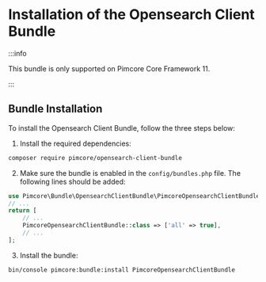 # Installation of the Opensearch Client Bundle

:::info

 This bundle is only supported on Pimcore Core Framework 11.

:::

 ## Bundle Installation

To install the Opensearch Client Bundle, follow the three steps below:

1) Install the required dependencies:

```bash
composer require pimcore/opensearch-client-bundle
```

2) Make sure the bundle is enabled in the `config/bundles.php` file. The following lines should be added:
```php
use Pimcore\Bundle\OpensearchClientBundle\PimcoreOpensearchClientBundle;
// ...
return [
    // ...
    PimcoreOpensearchClientBundle::class => ['all' => true],
    // ...
];  
```

3) Install the bundle:

```bash
bin/console pimcore:bundle:install PimcoreOpensearchClientBundle
```